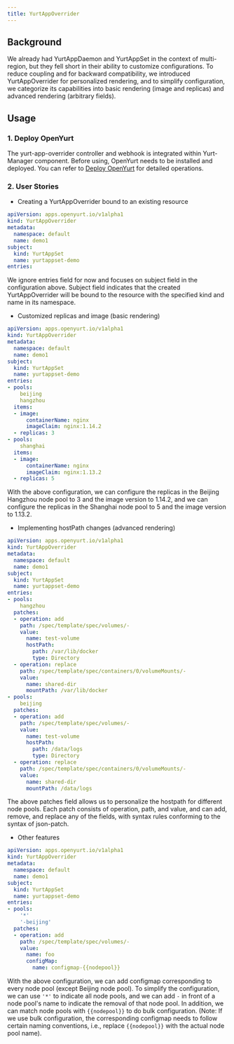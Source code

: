 ```yaml
---
title: YurtAppOverrider
---
```


## Background

We already had YurtAppDaemon and YurtAppSet in the context of multi-region, but they fell short in their ability to customize configurations. To reduce coupling and for backward compatibility, we introduced YurtAppOverrider for personalized rendering, and to simplify configuration, we categorize its capabilities into basic rendering (image and replicas) and advanced rendering (arbitrary fields).

## Usage

### 1. Deploy OpenYurt

The yurt-app-overrider controller and webhook is integrated within Yurt-Manager component. Before using, OpenYurt needs to be installed and deployed. You can refer to [Deploy OpenYurt](https://openyurt.io/docs/installation/manually-setup/#32-setup-openyurtopenyurt-components) for detailed operations.

### 2. User Stories

- Creating a YurtAppOverrider bound to an existing resource

```yaml
apiVersion: apps.openyurt.io/v1alpha1
kind: YurtAppOverrider
metadata:
  namespace: default
  name: demo1
subject:
  kind: YurtAppSet
  name: yurtappset-demo
entries:
```
We ignore entries field for now and focuses on subject field in the configuration above. Subject field indicates that the created YurtAppOverrider will be bound to the resource with the specified kind and name in its namespace.

- Customized replicas and image (basic rendering)
```yaml
apiVersion: apps.openyurt.io/v1alpha1
kind: YurtAppOverrider
metadata:
  namespace: default
  name: demo1
subject:
  kind: YurtAppSet
  name: yurtappset-demo
entries:
- pools:
    beijing
    hangzhou
  items:
  - image:
      containerName: nginx
      imageClaim: nginx:1.14.2
  - replicas: 3
- pools:
    shanghai
  items:
  - image:
      containerName: nginx
      imageClaim: nginx:1.13.2
  - replicas: 5
```
With the above configuration, we can configure the replicas in the Beijing Hangzhou node pool to 3 and the image version to 1.14.2, and we can configure the replicas in the Shanghai node pool to 5 and the image version to 1.13.2.

- Implementing hostPath changes (advanced rendering)
```yaml
apiVersion: apps.openyurt.io/v1alpha1
kind: YurtAppOverrider
metadata:
  namespace: default
  name: demo1
subject:
  kind: YurtAppSet
  name: yurtappset-demo
entries:
- pools:
    hangzhou
  patches:
  - operation: add
    path: /spec/template/spec/volumes/-
    value:
      name: test-volume
      hostPath:
        path: /var/lib/docker
        type: Directory
  - operation: replace
    path: /spec/template/spec/containers/0/volumeMounts/-
    value:
      name: shared-dir
      mountPath: /var/lib/docker
- pools:
    beijing
  patches:
  - operation: add
    path: /spec/template/spec/volumes/-
    value:
      name: test-volume
      hostPath:
        path: /data/logs
        type: Directory
  - operation: replace
    path: /spec/template/spec/containers/0/volumeMounts/-
    value:
      name: shared-dir
      mountPath: /data/logs
```
The above patches field allows us to personalize the hostpath for different node pools. Each patch consists of operation, path, and value, and can add, remove, and replace any of the fields, with syntax rules conforming to the syntax of json-patch.

- Other features
```yaml
apiVersion: apps.openyurt.io/v1alpha1
kind: YurtAppOverrider
metadata:
  namespace: default
  name: demo1
subject:
  kind: YurtAppSet
  name: yurtappset-demo
entries:
- pools:
    '*'
    '-beijing'
  patches:
  - operation: add
    path: /spec/template/spec/volumes/-
    value:
      name: foo
      configMap:
        name: configmap-{{nodepool}}
```
With the above configuration, we can add configmap corresponding to every node pool (except Beijing node pool). To simplify the configuration, we can use `'*'` to indicate all node pools, and we can add `-` in front of a node pool's name to indicate the removal of that node pool. In addition, we can match node pools with `{{nodepool}}` to do bulk configuration. (Note: If we use bulk configuration, the corresponding configmap needs to follow certain naming conventions, i.e., replace `{{nodepool}}` with the actual node pool name).